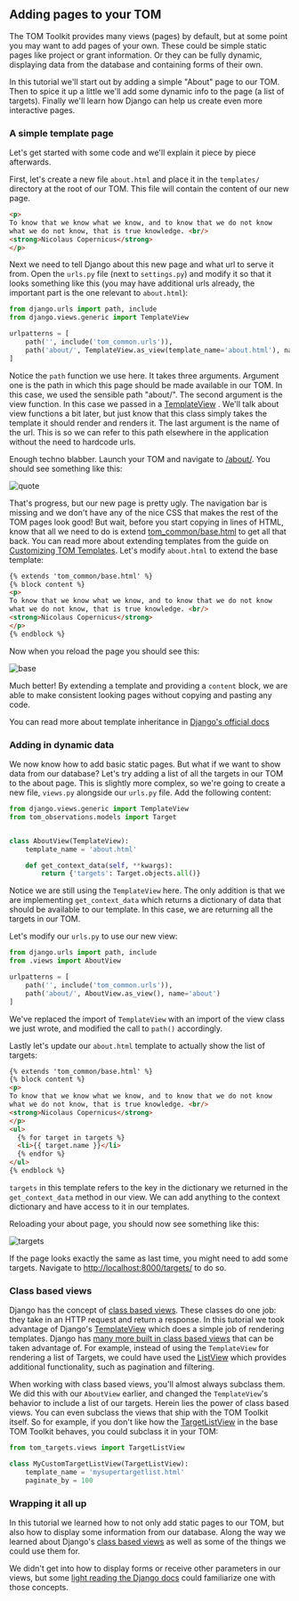Adding pages to your TOM
------------------------

The TOM Toolkit provides many views (pages) by default, but at some point you may
want to add pages of your own. These could be simple static pages like project or
grant information. Or they can be fully dynamic, displaying data from the database
and containing forms of their own.

In this tutorial we'll start out by adding a simple "About" page to our TOM. Then
to spice it up a little we'll add some dynamic info to the page (a list of
targets). Finally we'll learn how Django can help us create even more interactive
pages.

### A simple template page

Let's get started with some code and we'll explain it piece by piece afterwards.

First, let's create a new file `about.html` and place it in the `templates/`
directory at the root of our TOM. This file will contain the content of our new
page.

```html
<p>
To know that we know what we know, and to know that we do not know
what we do not know, that is true knowledge. <br/>
<strong>Nicolaus Copernicus</strong>
</p>
```

Next we need to tell Django about this new page and what url to serve it from.
Open the `urls.py` file (next to `settings.py`) and modify it so that it looks
something like this (you may have additional urls already, the important part is
the one relevant to `about.html`):

```python
from django.urls import path, include
from django.views.generic import TemplateView

urlpatterns = [
    path('', include('tom_common.urls')),
    path('about/', TemplateView.as_view(template_name='about.html'), name='about')
]
```

Notice the `path` function we use here. It takes three arguments. Argument one is
the path in which this page should be made available in our TOM. In this case,
we used the sensible path "about/". The second argument is the view function.
In this case we passed in a
[TemplateView](https://docs.djangoproject.com/en/2.2/ref/class-based-views/base/#templateview)
. We'll talk about view functions a bit later, but just know that this class
simply takes the template it should render and renders it. The last argument is
the name of the url. This is so we can refer to this path elsewhere in the
application without the need to hardcode urls.

Enough techno blabber. Launch your TOM and navigate to
[/about/](http://127.0.0.1:8000/about/). You should see something like this:

![quote](/_static/adding_pages_doc/quote.png)

That's progress, but our new page is pretty ugly. The navigation bar is missing
and we don't have any of the nice CSS that makes the rest of the TOM pages look
good! But wait, before you start copying in lines of HTML, know that all we need
to do is extend
[tom\_common/base.html](https://github.com/TOMToolkit/tom_base/blob/master/tom_common/templates/tom_common/base.html)
 to get all that back. You can read more about extending templates from the guide
 on [Customizing TOM Templates](/customization/customize_templates). Let's modify
 `about.html` to extend the base template:

```html
{% extends 'tom_common/base.html' %}
{% block content %}
<p>
To know that we know what we know, and to know that we do not know
what we do not know, that is true knowledge. <br/>
<strong>Nicolaus Copernicus</strong>
</p>
{% endblock %}
```

Now when you reload the page you should see this:

![base](/_static/adding_pages_doc/base.png)

Much better! By extending a template and providing a `content` block, we are able
to make consistent looking pages without copying and pasting any code.

You can read more about template inheritance in [Django's official
docs](https://docs.djangoproject.com/en/2.2/ref/templates/language/#template-inheritance)


### Adding in dynamic data

We now know how to add basic static pages. But what if we want to show data from
our database? Let's try adding a list of all the targets in our TOM to the about
page. This is slightly more complex, so we're going to create a new file,
`views.py` alongside our `urls.py` file. Add the following content:

```python
from django.views.generic import TemplateView
from tom_observations.models import Target


class AboutView(TemplateView):
    template_name = 'about.html'

    def get_context_data(self, **kwargs):
        return {'targets': Target.objects.all()}
```

Notice we are still using the `TemplateView` here. The only addition is that we
are implementing `get_context_data` which returns a dictionary of data that should
be available to our template. In this case, we are returning all the targets in
our TOM.

Let's modify our `urls.py` to use our new view:

```python
from django.urls import path, include
from .views import AboutView

urlpatterns = [
    path('', include('tom_common.urls')),
    path('about/', AboutView.as_view(), name='about')
]
```

We've replaced the import of `TemplateView` with an import of the view class we
just wrote, and modified the call to `path()` accordingly.

Lastly let's update our `about.html` template to actually show the list of
targets:

```html
{% extends 'tom_common/base.html' %}
{% block content %}
<p>
To know that we know what we know, and to know that we do not know
what we do not know, that is true knowledge. <br/>
<strong>Nicolaus Copernicus</strong>
</p>
<ul>
  {% for target in targets %}
  <li>{{ target.name }}</li>
  {% endfor %}
</ul>
{% endblock %}

```

`targets` in this template refers to the key in the dictionary we returned in the
`get_context_data` method in our view. We can add anything to the context
dictionary and have access to it in our templates.

Reloading your about page, you should now see something like this:

![targets](/_static/adding_pages_doc/targets.png)

If the page looks exactly the same as last time, you might need to add some
targets. Navigate to
[http://localhost:8000/targets/](http://cygnus.lco.gtn:8000/targets/) to do so.
### Class based views
Django has the concept of [class based
views](https://docs.djangoproject.com/en/2.2/topics/class-based-views/intro/).
These classes do one job: they take in an HTTP request and return a response. In
this tutorial we took advantage of Django's
[TemplateView](https://docs.djangoproject.com/en/2.2/ref/class-based-views/base/#templateview)
which does a simple job of rendering templates. Django has [many more built in
class based
views](https://docs.djangoproject.com/en/2.2/topics/class-based-views/generic-display/)
that can be taken advantage of. For example, instead of using the `TemplateView`
for rendering a list of Targets, we could have used the
[ListView](https://docs.djangoproject.com/en/2.2/topics/class-based-views/generic-display/#generic-views-of-objects)
which provides additional functionality, such as pagination and filtering.

When working with class based views, you'll almost always subclass them. We did
this with our `AboutView` earlier, and changed the `TemplateView`'s behavior to include a
list of our targets. Herein lies the power of class based views. You can even subclass
the views that ship with the TOM Toolkit itself. So for example, if you don't like
how the
[TargetListView](https://github.com/TOMToolkit/tom_base/blob/15870172e842bcbac17bd4a4b71c9e016b270cf9/tom_targets/views.py#L29)
in the base TOM Toolkit behaves, you could subclass it in your TOM:

```python
from tom_targets.views import TargetListView

class MyCustomTargetListView(TargetListView):
    template_name = 'mysupertargetlist.html'
    paginate_by = 100
```

### Wrapping it all up

In this tutorial we learned how to not only add static pages to our TOM, but also
how to display some information from our database. Along the way we learned about
Django's [class based
views](https://docs.djangoproject.com/en/2.2/topics/class-based-views/intro/) as
well as some of the things we could use them for.

We didn't get into how to display forms or receive other parameters in our views,
but some [light reading the Django docs](https://docs.djangoproject.com/en/2.2/intro/tutorial04/#write-a-simple-form)
could familiarize one with those concepts.


